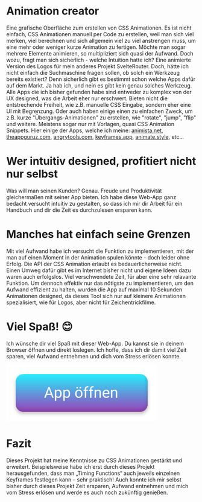 # Animation creator
Eine grafische Oberfläche zum erstellen von CSS Animationen. Es ist nicht einfach, CSS Animationen manuell per Code zu erstellen, weil man sich viel merken, viel berechnen und sich allgemein viel zu viel anstrengen muss, um eine mehr oder weniger kurze Animation zu fertigen. Möchte man sogar mehrere Elemente animieren, so multipliziert sich quasi der Aufwand. Doch wozu, fragt man sich sicherlich - welche Intuition hatte ich? Eine animierte Version des Logos für mein anderes Projekt SvelteRouter. Doch, hätte ich nicht einfach die Suchmaschine fragen sollen, ob solch ein Werkzeug bereits existiert? Denn sicherlich gibt es bestimmt schon welche Apps dafür auf dem Markt. Ja hab ich, und nein es gibt kein genau solches Werkzeug. Alle Apps die ich bisher gefunden habe sind entweder zu komplex von der UX designed, was die Arbeit eher nur erschwert. Bieten nicht die entstrechende Freiheit, wie z.B. manuelle CSS Eingabe, sondern eher eine UI mit Begrenzung. Oder auch haben einige einen zu einfachen Zweck, um z.B. kurze "Übergangs-Animationen" zu erstellen, wie "rotate", "jump", "flip" und weitere. Meistens sogar nur mit Vorlagen, quasi CSS Animation Snippets. Hier einige der Apps, welche ich meine: [animista.net](https://animista.net/), [theappguruz.com](https://www.theappguruz.com/tag-tools/web/CSSAnimations/), [angrytools.com](https://angrytools.com/css/animation/), [keyframes.app](https://keyframes.app/animate/), [animate.style](https://animate.style/), etc...

# Wer intuitiv designed, profitiert nicht nur selbst
Was will man seinen Kunden? Genau. Freude und Produktivität gleichermaßen mit seiner App bieten. Ich habe diese Web-App ganz bedacht versucht intuitiv zu gestalten, so dass ich mir dir Arbeit für ein Handbuch und dir die Zeit es durchzulesen ersparen kann. 

# Manches hat einfach seine Grenzen
Mit viel Aufwand habe ich versucht die Funktion zu implementieren, mit der man auf einen Moment in der Animation spulen könnte - doch leider ohne Erfolg. Die API der CSS Animation erlaubt es bedauerlicherweise nicht. Einen Umweg dafür gibt es im Internet bisher nicht und eigene Ideen dazu waren auch erfolgslos. Viel verschwendete Zeit, für aber eine sehr relavante Funktion.
Um dennoch effektiv nur das nötigste zu implementieren, um den Aufwand effizient zu halten, wurden die App auf maximal 10 Sekunden Animationen designed, da dieses Tool sich nur auf kleinere Animationen spezialisiert, wie für Logos, aber nicht für Zeichentrickfilme.

# Viel Spaß! 😊
Ich wünsche dir viel Spaß mit dieser Web-App. Du kannst sie in deinem Browser öffnen und direkt loslegen.
Ich hoffe, dass ich dir damit viel Zeit sparen, viel Aufwand entnehmen und dich vom Stress erlösen konnte.

[![App öffnen](projects/animation_creator/media/app_oeffnen.svg)](https://danielsharkov.github.io/animation-creator/)

# Fazit
Dieses Projekt hat meine Kenntnisse zu CSS Animationen gestärkt und erweitert. Beispielsweise habe ich erst durch dieses Projekt herausgefunden, dass man „Timing Functions“ auch jeweils einzelnen Keyframes festlegen kann – sehr praktisch! Auch konnte ich mir selbst bisher durch dieses Projekt Zeit ersparen, Aufwand entnehmen und mich vom Stress erlösen und werde es auch noch zukünftig genießen.
